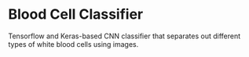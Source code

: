 # Blood Cell Classifier
Tensorflow and Keras-based CNN classifier that separates out different types of white blood cells using images.
